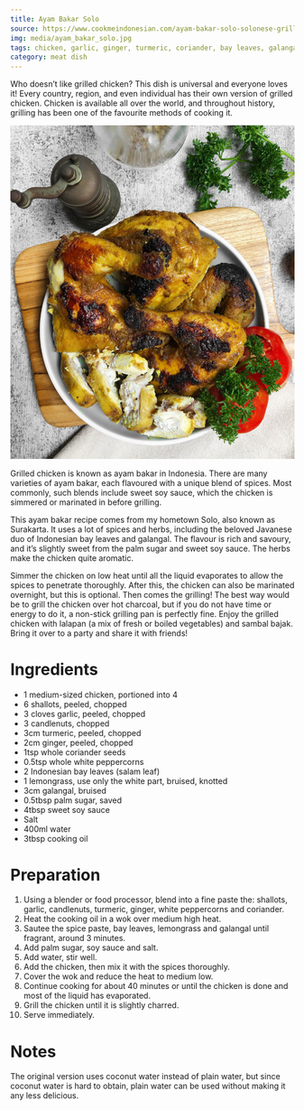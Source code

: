 ```yaml
---
title: Ayam Bakar Solo
source: https://www.cookmeindonesian.com/ayam-bakar-solo-solonese-grilled-chicken/
img: media/ayam_bakar_solo.jpg
tags: chicken, garlic, ginger, turmeric, coriander, bay leaves, galangal, lemongrass, palm sugar, soy sauce
category: meat dish
---
```

Who doesn’t like grilled chicken? This dish is universal and everyone loves it! 
Every country, region, and even individual has  their own version of grilled 
chicken. Chicken is available all over the world, and throughout history, 
grilling has been one of the favourite methods of cooking it. 

![Ayam Bakar Solo](media/ayam_bakar_solo.jpg)

Grilled chicken is known as ayam bakar in Indonesia. There are many varieties 
of ayam bakar, each flavoured with a unique blend of spices. Most commonly, 
such blends include sweet soy sauce, which the chicken is simmered or marinated 
in before grilling. 

This ayam bakar recipe comes from my hometown Solo, also known as Surakarta. It 
uses a lot of spices and herbs, including the beloved Javanese duo of 
Indonesian bay leaves and galangal. The flavour is rich and savoury, and it’s 
slightly sweet from the palm sugar and sweet soy sauce. The herbs make the 
chicken quite aromatic.

Simmer the chicken on low heat until all the liquid evaporates to allow the 
spices to penetrate thoroughly. After this, the chicken can also be marinated 
overnight, but this is optional. Then comes the grilling! The best way would be 
to grill the chicken over hot charcoal, but if you do not have time or energy 
to do it, a non-stick grilling pan is perfectly fine. Enjoy the grilled chicken 
with lalapan (a mix of fresh or boiled vegetables) and sambal bajak. Bring it 
over to a party and share it with friends!


Ingredients
===========

* 1 medium-sized chicken, portioned into 4
* 6 shallots, peeled, chopped
* 3 cloves garlic, peeled, chopped
* 3 candlenuts, chopped
* 3cm turmeric, peeled, chopped
* 2cm ginger, peeled, chopped
* 1tsp whole coriander seeds
* 0.5tsp whole white peppercorns
* 2 Indonesian bay leaves (salam leaf)
* 1 lemongrass, use only the white part, bruised, knotted
* 3cm galangal, bruised
* 0.5tbsp palm sugar, saved
* 4tbsp sweet soy sauce
* Salt
* 400ml water
* 3tbsp cooking oil

Preparation
===========

1. Using a blender or food processor, blend into a fine paste the: shallots, garlic, candlenuts, turmeric, ginger, white peppercorns and coriander.
2. Heat the cooking oil in a wok over medium high heat.
3. Sautee the spice paste, bay leaves, lemongrass and galangal until fragrant, 
   around 3 minutes.
4. Add palm sugar, soy sauce and salt.
5. Add water, stir well.
6. Add the chicken, then mix it with the spices thoroughly.
7. Cover the wok and reduce the heat to medium low.
8. Continue cooking for about 40 minutes or until the chicken is done and most 
   of the liquid has evaporated.
9. Grill the chicken until it is slightly charred.
10. Serve immediately.

Notes
=====

The original version uses coconut water instead of plain water, but since 
coconut water is hard to obtain, plain water can be used without making it any 
less delicious.
